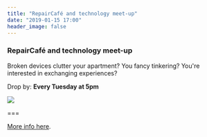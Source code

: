 ```yaml
---
title: "RepairCafé and technology meet-up"
date: "2019-01-15 17:00"
header_image: false
---
```


### RepairCafé and technology meet-up

Broken devices clutter your apartment? You fancy tinkering? You're interested in exchanging experiences?

Drop by: **Every Tuesday at 5pm**

![](rclogo.jpg)

===

[More info here](../../about/repaircafe).
